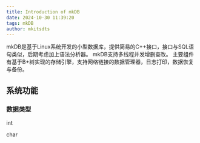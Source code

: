 ```yaml
---
title: Introduction of mkDB
date: 2024-10-30 11:39:20
tags: mkDB
author: mkitsdts
---
```

mkDB是基于Linux系统开发的小型数据库，提供简易的C++接口，接口与SQL语句类似，后期考虑加上语法分析器。
mkDB支持多线程并发增删查改。
主要组件有基于B+树实现的存储引擎，支持网络链接的数据管理器，日志打印，数据恢复与备份。
## 系统功能

### 数据类型

int 

char

